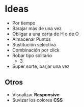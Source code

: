 ﻿# Ideas
- Por tiempo
- Barajar más de una vez
- Obligar a una carta de H o de O
- Almacenar Puntos
- Sustitución selectiva
- Combinación por click
- Robar tipo solitario
	-  3
- Super sorte, barjar una vez

## Otros
- Visualizar **Responsive**
- Suvizar los colores **CSS** 
